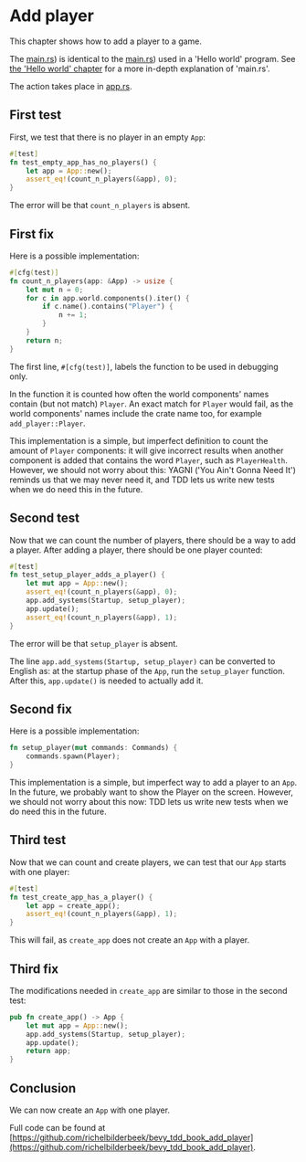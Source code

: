 # Add player

This chapter shows how to add a player to a game.

The [main.rs](https://github.com/richelbilderbeek/bevy_tdd_book_add_player/blob/master/src/main.rs))
is identical to the [main.rs](https://github.com/richelbilderbeek/bevy_tdd_book_hello_world/blob/master/src/main.rs))
used in a 'Hello world' program.
See [the 'Hello world' chapter](hello_world.md)
for a more in-depth explanation of 'main.rs'.

The action takes place in [app.rs](https://github.com/richelbilderbeek/bevy_tdd_book_add_player/blob/master/src/app.rs).

## First test

First, we test that there is no player in an empty `App`:

```rust
#[test]
fn test_empty_app_has_no_players() {
    let app = App::new();
    assert_eq!(count_n_players(&app), 0);
}
```

The error will be that `count_n_players` is absent.

## First fix

Here is a possible implementation:

```rust
#[cfg(test)]
fn count_n_players(app: &App) -> usize {
    let mut n = 0;
    for c in app.world.components().iter() {
        if c.name().contains("Player") {
            n += 1;
        }
    }
    return n;
}
```

The first line, `#[cfg(test)]`, labels the function to be used in debugging only.

In the function it is counted how often the world components' names 
contain (but not match) `Player`.
An exact match for `Player` would fail, 
as the world components' names include the crate name too, 
for example `add_player::Player`.

This implementation is a simple, but imperfect definition to count the
amount of `Player` components: it will give incorrect results when another
component is added that contains the word `Player`, such as `PlayerHealth`.
However, we should not worry about this: YAGNI ('You Ain't Gonna Need It')
reminds us that we may never need it, and TDD lets us write new tests when
we do need this in the future.

## Second test

Now that we can count the number of players,
there should be a way to add a player.
After adding a player, there should be one player counted:

```rust
#[test]
fn test_setup_player_adds_a_player() {
    let mut app = App::new();
    assert_eq!(count_n_players(&app), 0);
    app.add_systems(Startup, setup_player);
    app.update();
    assert_eq!(count_n_players(&app), 1);
}
```

The error will be that `setup_player` is absent.

The line `app.add_systems(Startup, setup_player)` can be converted to English
as: at the startup phase of the `App`, run the `setup_player` function.
After this, `app.update()` is needed to actually add it.

## Second fix

Here is a possible implementation:


```rust
fn setup_player(mut commands: Commands) {
    commands.spawn(Player);
}
```

This implementation is a simple, but imperfect way to add a player
to an `App`. In the future, we probably want to show the Player
on the screen. 
However, we should not worry about this now: TDD lets us write new tests when
we do need this in the future.

## Third test

Now that we can count and create players, 
we can test that our `App` starts with one player:

```rust
#[test]
fn test_create_app_has_a_player() {
    let app = create_app();
    assert_eq!(count_n_players(&app), 1);
}
```

This will fail, as `create_app` does not create an `App` with
a player.

## Third fix

The modifications needed in `create_app` are similar to those in the
second test:

```rust
pub fn create_app() -> App {
    let mut app = App::new();
    app.add_systems(Startup, setup_player);
    app.update();
    return app;
}
```

## Conclusion

We can now create an `App` with one player.

Full code can be found at [https://github.com/richelbilderbeek/bevy_tdd_book_add_player](https://github.com/richelbilderbeek/bevy_tdd_book_add_player).
